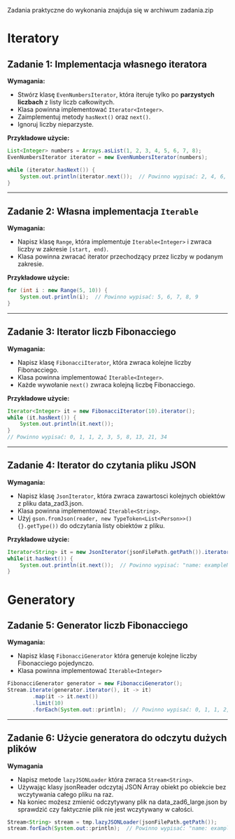 Zadania praktyczne do wykonania znajduja się w archiwum zadania.zip

# Iteratory

## Zadanie 1: Implementacja własnego iteratora

**Wymagania:**
- Stwórz klasę `EvenNumbersIterator`, która iteruje tylko po **parzystych liczbach** z listy liczb całkowitych.
- Klasa powinna implementować `Iterator<Integer>`.
- Zaimplementuj metody `hasNext()` oraz `next()`.
- Ignoruj liczby nieparzyste.

**Przykładowe użycie:**
```java
List<Integer> numbers = Arrays.asList(1, 2, 3, 4, 5, 6, 7, 8);
EvenNumbersIterator iterator = new EvenNumbersIterator(numbers);

while (iterator.hasNext()) {
    System.out.println(iterator.next());  // Powinno wypisać: 2, 4, 6, 8
}
```

---

## Zadanie 2: Własna implementacja `Iterable`

**Wymagania:**
- Napisz klasę `Range`, która implementuje `Iterable<Integer>` i zwraca liczby w zakresie `[start, end)`.
- Klasa powinna zwracać iterator przechodzący przez liczby w podanym zakresie.

**Przykładowe użycie:**
```java
for (int i : new Range(5, 10)) {
    System.out.println(i);  // Powinno wypisać: 5, 6, 7, 8, 9
}
```
---

## Zadanie 3: Iterator liczb Fibonacciego

**Wymagania:**
- Napisz klasę `FibonacciIterator`, która zwraca kolejne liczby Fibonacciego.
- Klasa powinna implementować `Iterable<Integer>`.
- Każde wywołanie `next()` zwraca kolejną liczbę Fibonacciego.

**Przykładowe użycie:**
```java
Iterator<Integer> it = new FibonacciIterator(10).iterator();
while (it.hasNext()) {
    System.out.println(it.next());  
}
// Powinno wypisać: 0, 1, 1, 2, 3, 5, 8, 13, 21, 34
```
---

## Zadanie 4: Iterator do czytania pliku JSON

**Wymagania:**
- Napisz klasę `JsonIterator`, która zwraca zawartosci kolejnych obiektów z pliku data_zad3.json.
- Klasa powinna implementować `Iterable<String>`.
- Użyj ```gson.fromJson(reader, new TypeToken<List<Person>>() {}.getType())``` do odczytania listy obiektów z pliku.

**Przykładowe użycie:**
```java
Iterator<String> it = new JsonIterator(jsonFilePath.getPath()).iterator();
while(it.hasNext()) {
    System.out.println(it.next());  // Powinno wypisać: "name: exampleName age: exampleAge city: exampleCity"
}
```
# Generatory

## Zadanie 5: Generator liczb Fibonacciego

**Wymagania:**

- Napisz klasę `FibonacciGenerator` która generuje kolejne liczby Fibonacciego pojedynczo.
- Klasa powinna implementować `Iterable<Integer>`

```java
FibonacciGenerator generator = new FibonacciGenerator();
Stream.iterate(generator.iterator(), it -> it)
        .map(it -> it.next())
        .limit(10)
        .forEach(System.out::println);  // Powinno wypisać: 0, 1, 1, 2, 3, 5, 8, 13, 21, 34
```

---

## Zadanie 6: Użycie generatora do odczytu dużych plików

**Wymagania**

- Napisz metode `lazyJSONLoader` która zwraca `Stream<String>`.
- Używając klasy jsonReader odczytaj JSON Array obiekt po obiekcie bez wczytywania całego pliku na raz.
- Na koniec możesz zmienić odczytywany plik na data_zad6_large.json by sprawdzić czy faktycznie plik nie jest wczytywany w całości.

```java
Stream<String> stream = tmp.lazyJSONLoader(jsonFilePath.getPath());
stream.forEach(System.out::println);  // Powinno wypisać: "name: exampleName age: exampleAge city: exampleCity"
```